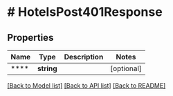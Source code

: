 # # HotelsPost401Response

## Properties

Name | Type | Description | Notes
------------ | ------------- | ------------- | -------------
**** | **string** |  | [optional]

[[Back to Model list]](../../README.md#models) [[Back to API list]](../../README.md#endpoints) [[Back to README]](../../README.md)
